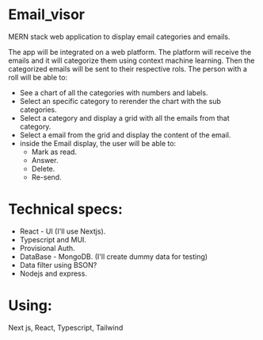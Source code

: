 # Email_visor
MERN stack web application to display email categories and emails. 
 
The app will be integrated on a web platform. 
The platform will receive the emails and it will categorize them using context machine learning. Then the categorized emails will be sent to their respective rols. The person with a roll will be able to: 
- See a chart of all the categories with numbers and labels. 
- Select an specific category to rerender the chart with the sub categories.
- Select a category and display a grid with all the emails from that category. 
- Select a email from the grid and display the content of the email. 
- inside the Email display, the user will be able to: 
    - Mark as read.
    - Answer. 
    - Delete. 
    - Re-send. 

# Technical specs: 
- React - UI (I'll use Nextjs).
- Typescript and MUI. 
- Provisional Auth. 
- DataBase - MongoDB. (I'll create dummy data for testing)
- Data filter using BSON? 
- Nodejs and express.


# Using: 
Next js, React, Typescript, Tailwind 
